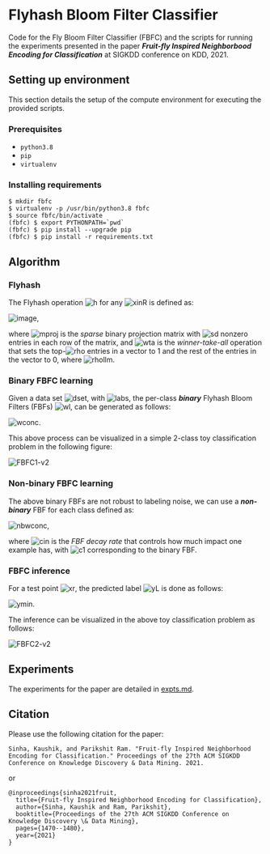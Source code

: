 # Flyhash Bloom Filter Classifier

Code for the Fly Bloom Filter Classifier (FBFC) and the scripts for running the experiments presented in the paper **_Fruit-fly Inspired Neighborbood Encoding for Classification_** at SIGKDD conference on KDD, 2021.


## Setting up environment

This section details the setup of the compute environment for executing the provided scripts.

### Prerequisites

- `python3.8`
- `pip`
- `virtualenv`

### Installing requirements

```
$ mkdir fbfc
$ virtualenv -p /usr/bin/python3.8 fbfc
$ source fbfc/bin/activate
(fbfc) $ export PYTHONPATH=`pwd`
(fbfc) $ pip install --upgrade pip
(fbfc) $ pip install -r requirements.txt
```

## Algorithm

### Flyhash

The Flyhash operation ![h](https://render.githubusercontent.com/render/math?math=h%3A%20%5Cmathbb%7BR%7D%5Ed%20%5Cto%20%5C%7B%200%2C%201%20%5C%7D%5Em) for any ![xinR](https://render.githubusercontent.com/render/math?math=x%20%5Cin%20%5Cmathbb%7BR%7D%5Ed) is defined as:

![image](https://render.githubusercontent.com/render/math?math=h(x)%20%3D%20%5CGamma_%5Crho(M_m%5Es%20x)),

where ![mproj](https://render.githubusercontent.com/render/math?math=M_m%5Es%20%5Cin%20%5C%7B0%2C%201%5C%7D%5E%7Bm%20%5Ctimes%20d%7D) is the _sparse_ binary projection matrix with ![sd](https://render.githubusercontent.com/render/math?math=s%20%5Cll%20d) nonzero entries in each row of the matrix, and ![wta](https://render.githubusercontent.com/render/math?math=%5CGamma_%7B%5Crho%7D%3A%20%5Cmathbb%7BR%7D%5Em%20%5Cto%20%5C%7B0%2C%201%5C%7D%5Em) is the _winner-take-all_ operation that sets the top-![rho](https://render.githubusercontent.com/render/math?math=%5Crho) entries in a vector to 1 and the rest of the entries in the vector to 0, where ![rhollm](https://render.githubusercontent.com/render/math?math=%5Crho%20%5Cll%20m).

### Binary FBFC learning

Given a data set ![dset](https://render.githubusercontent.com/render/math?math=S%20%3D%20%5C%7B(x_i%2C%20y_i)%5C%7D_%7Bi%3D1%7D%5En), with ![labs](https://render.githubusercontent.com/render/math?math=y_i%20%5Cin%20%5BL%5D), the per-class **_binary_** Flyhash Bloom Filters (FBFs) ![wl](https://render.githubusercontent.com/render/math?math=w_l%2C%20l%20%5Cin%20%5BL%5D), can be generated as follows:

![wconc](https://render.githubusercontent.com/render/math?math=w_l%20%3D%20%5Cbigwedge_%7B(x%2Cy)%20%5Cin%20S%3A%20y%20%3D%20l%7D%20%5Coverline%7B(h(x))%7D%20%3D%20%5Coverline%7B(%5Cbigvee_%7B(x%2Cy)%20%5Cin%20S%3A%20y%20%3D%20l%7D%20h(x))%7D). 

This above process can be visualized in a simple 2-class toy classification problem in the following figure:

![FBFC1-v2](https://user-images.githubusercontent.com/5964219/124140661-a9751f80-da56-11eb-8929-c6f6099a599f.png)

### Non-binary FBFC learning

The above binary FBFs are not robust to labeling noise, we can use a **_non-binary_** FBF for each class defined as:

![nbwconc](https://render.githubusercontent.com/render/math?math=w_l%20%3D%20(1%20-%20c)%5E%7B%5Codot%20z_l%7D%2C%20z_l%20%3D%20%5Csum_%7B(x%2Cy)%20%5Cin%20S%3A%20y%20%3D%20l%7D%20h(x)),

where ![cin](https://render.githubusercontent.com/render/math?math=c%20%5Cin%20(0%2C%201)%20%5Ccup%20%5C%7B1%5C%7D) is the _FBF decay rate_ that controls how much impact one example has, with ![c1](https://render.githubusercontent.com/render/math?math=c%20%3D%201) corresponding to the binary FBF. 

### FBFC inference

For a test point ![xr](https://render.githubusercontent.com/render/math?math=x%20%5Cin%20%5Cmathbb%7BR%7D%5Ed), the predicted label ![yL](https://render.githubusercontent.com/render/math?math=%5Chat%7By%7D%20%5Cin%20%5BL%5D) is done as follows:

![ymin](https://render.githubusercontent.com/render/math?math=%5Chat%7By%7D%20%5Cgets%20%5Carg%20%5Cmin_%7Bl%20%5Cin%20%5BL%5D%7D%20w_l%5E%5Ctop%20h(x)).

The inference can be visualized in the above toy classification problem as follows:

![FBFC2-v2](https://user-images.githubusercontent.com/5964219/124140707-b72aa500-da56-11eb-9619-5e7ea0369dbc.png)

## Experiments

The experiments for the paper are detailed in [expts.md](expts.md).

## Citation

Please use the following citation for the paper:
```
Sinha, Kaushik, and Parikshit Ram. "Fruit-fly Inspired Neighborhood Encoding for Classification." Proceedings of the 27th ACM SIGKDD Conference on Knowledge Discovery & Data Mining. 2021.
```
or
```
@inproceedings{sinha2021fruit,
  title={Fruit-fly Inspired Neighborhood Encoding for Classification},
  author={Sinha, Kaushik and Ram, Parikshit},
  booktitle={Proceedings of the 27th ACM SIGKDD Conference on Knowledge Discovery \& Data Mining},
  pages={1470--1480},
  year={2021}
}
```

